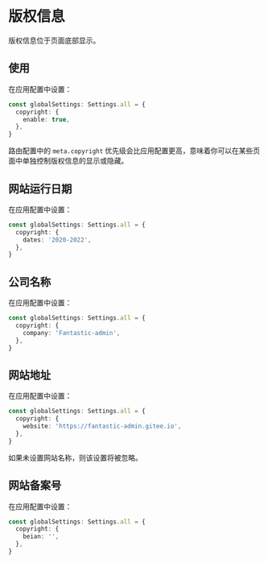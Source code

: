# 版权信息

版权信息位于页面底部显示。

<ZoomImg src="/copyright.png" />

## 使用

在应用配置中设置：

```ts {2-4}
const globalSettings: Settings.all = {
  copyright: {
    enable: true,
  },
}
```

路由配置中的 `meta.copyright` 优先级会比应用配置更高，意味着你可以在某些页面中单独控制版权信息的显示或隐藏。

## 网站运行日期

在应用配置中设置：

```ts {2-4}
const globalSettings: Settings.all = {
  copyright: {
    dates: '2020-2022',
  },
}
```

## 公司名称

在应用配置中设置：

```ts {2-4}
const globalSettings: Settings.all = {
  copyright: {
    company: 'Fantastic-admin',
  },
}
```

## 网站地址

在应用配置中设置：

```ts {2-4}
const globalSettings: Settings.all = {
  copyright: {
    website: 'https://fantastic-admin.gitee.io',
  },
}
```

如果未设置网站名称，则该设置将被忽略。

## 网站备案号

在应用配置中设置：

```ts {2-4}
const globalSettings: Settings.all = {
  copyright: {
    beian: '',
  },
}
```